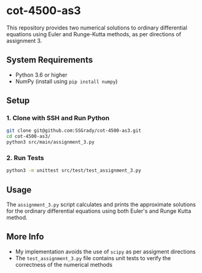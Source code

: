 # cot-4500-as3
This repository provides two numerical solutions to ordinary differential equations using Euler and Runge-Kutta methods, as per directions of assignment 3.

## System Requirements
- Python 3.6 or higher
- NumPy (install using `pip install numpy`)

## Setup
### 1. Clone with SSH and Run Python
```bash
git clone git@github.com:SSGrady/cot-4500-as3.git
cd cot-4500-as3/
python3 src/main/assignment_3.py
```

### 2. Run Tests
```bash
python3 -m unittest src/test/test_assignment_3.py
```

## Usage
The `assignment_3.py` script calculates and prints the approximate solutions for the ordinary differential equations using both Euler's and Runge Kutta method.

## More Info
- My implementation avoids the use of `scipy` as per assigment directions
- The `test_assignment_3.py` file contains unit tests to verify the correctness of the numerical methods